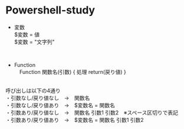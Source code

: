 # Powershell-study

* 変数 <br>
 $変数 = 値<br>
 $変数 = "文字列"<br>

<br>

* Function<br>
　Function 関数名(引数) { 処理 return(戻り値) }<br>
 <br>
呼び出しは以下の4通り<br>
・引数なし/戻り値なし　→　関数名<br>
・引数なし/戻り値あり　→　$変数名 = 関数名<br>
・引数あり/戻り値なし　→　関数名 引数1 引数2　※スペース区切りで表記<br>
・引数あり/戻り値あり　→　$変数名 = 関数名 引数1 引数2<br>

<br>

